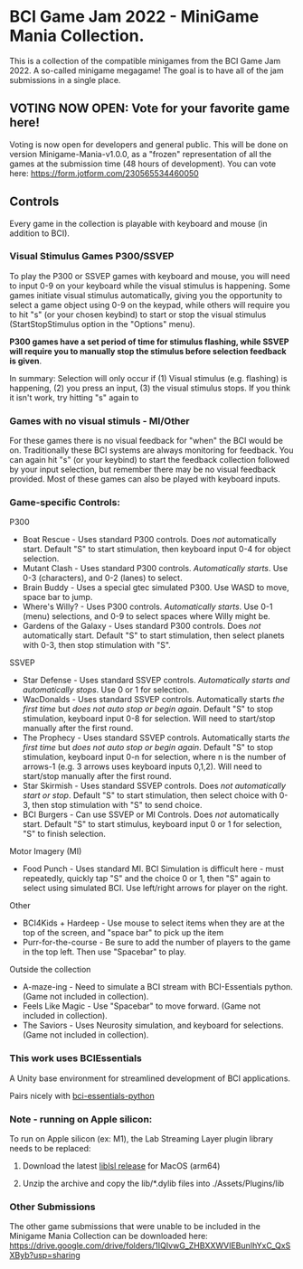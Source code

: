 # BCI Game Jam 2022 - MiniGame Mania Collection.
This is a collection of the compatible minigames from the BCI Game Jam 2022. A so-called minigame megagame! The goal is to have all of the jam submissions in a single place.

## VOTING NOW OPEN: Vote for your favorite game here!
Voting is now open for developers and general public. This will be done on version Minigame-Mania-v1.0.0, as a "frozen" representation of all the games at the submission time (48 hours of development).
You can vote here: https://form.jotform.com/230565534460050

## Controls
Every game in the collection is playable with keyboard and mouse (in addition to BCI). 
### Visual Stimulus Games P300/SSVEP
To play the P300 or SSVEP games with keyboard and mouse, you will need to input 0-9 on your keyboard while the visual stimulus is happening. Some games initiate visual stimulus automatically, giving you the opportunity to select a game object using 0-9 on the keypad, while others will require you to hit "s" (or your chosen keybind) to start or stop the visual stimulus (StartStopStimulus option in the "Options" menu). 

**P300 games have a set period of time for stimulus flashing, while SSVEP will require you to manually stop the stimulus before selection feedback is given**.

In summary: Selection will only occur if (1) Visual stimulus (e.g. flashing) is happening, (2) you press an input, (3) the visual stimulus stops. If you think it isn't work, try hitting "s" again to

### Games with no visual stimuls - MI/Other
For these games there is no visual feedback for "when" the BCI would be on. Traditionally these BCI systems are always monitoring for feedback. You can again hit "s" (or your keybind) to start the feedback collection followed by your input selection, but remember there may be no visual feedback provided. Most of these games can also be played with keyboard inputs.

### Game-specific Controls:
P300
- Boat Rescue - Uses standard P300 controls. Does *not* automatically start. Default "S" to start stimulation, then keyboard input 0-4 for object selection.
- Mutant Clash - Uses standard P300 controls. *Automatically starts*. Use 0-3 (characters), and 0-2 (lanes) to select.
- Brain Buddy - Uses a special gtec simulated P300. Use WASD to move, space bar to jump.
- Where's Willy? - Uses P300 controls. *Automatically starts*. Use 0-1 (menu) selections, and 0-9 to select spaces where Willy might be.
- Gardens of the Galaxy - Uses standard P300 controls. Does *not* automatically start. Default "S" to start stimulation, then select planets with 0-3, then stop stimulation with "S".

SSVEP
- Star Defense - Uses standard SSVEP controls. *Automatically starts and automatically stops*. Use 0 or 1 for selection.
- WacDonalds - Uses standard SSVEP controls. Automatically starts *the first time* but *does not auto stop or begin again*. Default "S" to stop stimulation, keyboard input 0-8 for selection. Will need to start/stop manually after the first round. 
- The Prophecy - Uses standard SSVEP controls. Automatically starts *the first time* but *does not auto stop or begin again*.  Default "S" to stop stimulation, keyboard input 0-n for selection, where n is the number of arrows-1 (e.g. 3 arrows uses keyboard inputs 0,1,2). Will need to start/stop manually after the first round. 
- Star Skirmish - Uses standard SSVEP controls. Does *not automatically start or stop*. Default "S" to start stimulation, then select choice with 0-3, then stop stimulation with "S" to send choice.
- BCI Burgers - Can use SSVEP or MI Controls. Does *not* automatically start. Default "S" to start stimulus, keyboard input 0 or 1 for selection, "S" to finish selection.

Motor Imagery (MI)
- Food Punch - Uses standard MI. BCI Simulation is difficult here - must repeatedly, quickly tap "S" and the choice 0 or 1, then "S" again to select using simulated BCI. Use left/right arrows for player on the right.

Other
- BCI4Kids + Hardeep - Use mouse to select items when they are at the top of the screen, and "space bar" to pick up the item
- Purr-for-the-course - Be sure to add the number of players to the game in the top left. Then use "Spacebar" to play.

Outside the collection
- A-maze-ing - Need to simulate a BCI stream with BCI-Essentials python. (Game not included in collection).
- Feels Like Magic - Use "Spacebar" to move forward. (Game not included in collection).
- The Saviors - Uses Neurosity simulation, and keyboard for selections. (Game not included in collection).

### This work uses BCIEssentials
A Unity base environment for streamlined development of BCI applications.

Pairs nicely with [bci-essentials-python](https://github.com/kirtonBCIlab/bci-essentials-python)

### Note - running on Apple silicon:
To run on Apple silicon (ex: M1), the Lab Streaming Layer plugin library needs to be replaced:

1. Download the latest [liblsl release](https://github.com/sccn/liblsl/releases) for MacOS (arm64)

2. Unzip the archive and copy the lib/*.dylib files into ./Assets/Plugins/lib

### Other Submissions
The other game submissions that were unable to be included in the Minigame Mania Collection can be downloaded here:
https://drive.google.com/drive/folders/1IQIvwG_ZHBXXWVIEBunIhYxC_QxSXByb?usp=sharing

